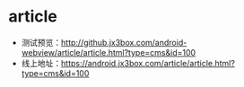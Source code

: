 # article
+ 测试预览：http://github.jx3box.com/android-webview/article/article.html?type=cms&id=100
+ 线上地址：https://android.jx3box.com/article/article.html?type=cms&id=100
